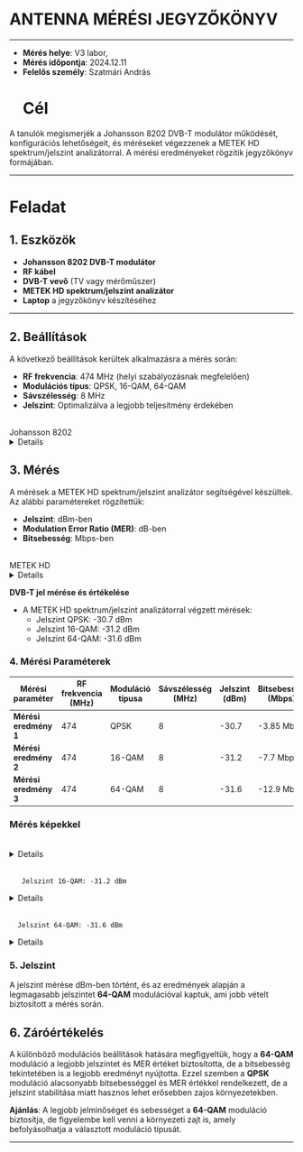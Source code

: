 # ANTENNA MÉRÉSI JEGYZŐKÖNYV

---

- **Mérés helye**: V3 labor,
- **Mérés időpontja**: 2024.12.11
- **Felelős személy**: Szatmári András
  # Cél
A tanulók megismerjék a Johansson 8202 DVB-T modulátor működését, konfigurációs lehetőségeit, és méréseket végezzenek a METEK HD spektrum/jelszint analizátorral. A mérési eredményeket rögzítik jegyzőkönyv formájában.

---

# Feladat

## 1. Eszközök
- **Johansson 8202 DVB-T modulátor**
- **RF kábel**
- **DVB-T vevő** (TV vagy mérőműszer)
- **METEK HD spektrum/jelszint analizátor**
- **Laptop** a jegyzőkönyv készítéséhez


---

## 2. Beállítások
A következő beállítások kerültek alkalmazásra a mérés során:
- **RF frekvencia**: 474 MHz (helyi szabályozásnak megfelelően)
- **Modulációs típus**: QPSK, 16-QAM, 64-QAM
- **Sávszélesség**: 8 MHz
- **Jelszint**: Optimalizálva a legjobb teljesítmény érdekében
<br>
 Johansson 8202
<details>
   <img src="https://raw.githubusercontent.com/1SzatmariAndras6/TAVKOZLES/refs/heads/main/JEGYZOKONYV/04.%20-%20Frekvencia%20vs.%20modul%C3%A1ci%C3%B3%20m%C3%A9r%C3%A9si%20feladat/johansson8202.png"/>
</details>

## 3. Mérés
A mérések a METEK HD spektrum/jelszint analizátor segítségével készültek. Az alábbi paramétereket rögzítettük:

- **Jelszint**: dBm-ben
- **Modulation Error Ratio (MER)**: dB-ben
- **Bitsebesség**: Mbps-ben
<br>
 METEK HD
<details>
   <img src="https://raw.githubusercontent.com/1SzatmariAndras6/TAVKOZLES/refs/heads/main/JEGYZOKONYV/04.%20-%20Frekvencia%20vs.%20modul%C3%A1ci%C3%B3%20m%C3%A9r%C3%A9si%20feladat/METEKHD.png"/>
</details>

**DVB-T jel mérése és értékelése**  
   - A METEK HD spektrum/jelszint analizátorral végzett mérések:  
     - Jelszint QPSK: -30.7 dBm  
     - Jelszint 16-QAM: -31.2 dBm  
     - Jelszint 64-QAM: -31.6 dBm
### 4. Mérési Paraméterek

|    Mérési paraméter   | RF frekvencia (MHz) | Moduláció típusa | Sávszélesség (MHz) | Jelszint (dBm) | Bitsebesség (Mbps) | MER érték (dB) |
|-----------------------|---------------------|------------------|--------------------|----------------|--------------------|----------------|
| **Mérési eredmény 1** | 474                 | QPSK             | 8                  | -30.7          | -3.85 Mbps         | -39.9 dB       |
| **Mérési eredmény 2** | 474                 | 16-QAM           | 8                  | -31.2          | -7.7 Mbps          | -35.5 dB       |
| **Mérési eredmény 3** | 474                 | 64-QAM           | 8                  | -31.6          | -12.9 Mbps         | -39.9 dB       |

### Mérés képekkel
<br>

<details>
   <img src="
</details>

       Jelszint QPSK: -30.7 dBm

       
<details>
   <img src="https://raw.githubusercontent.com/1SzatmariAndras6/TAVKOZLES/refs/heads/main/JEGYZOKONYV/04.%20-%20Frekvencia%20vs.%20modul%C3%A1ci%C3%B3%20m%C3%A9r%C3%A9si%20feladat/its_snapshot_0001.bmp"/>
   <img src="https://raw.githubusercontent.com/1SzatmariAndras6/TAVKOZLES/refs/heads/main/JEGYZOKONYV/04.%20-%20Frekvencia%20vs.%20modul%C3%A1ci%C3%B3%20m%C3%A9r%C3%A9si%20feladat/its_snapshot_0002.bmp"/>
</details>

<br>

       Jelszint 16-QAM: -31.2 dBm  

     
<details>
   <img src="https://raw.githubusercontent.com/1SzatmariAndras6/TAVKOZLES/refs/heads/main/JEGYZOKONYV/04.%20-%20Frekvencia%20vs.%20modul%C3%A1ci%C3%B3%20m%C3%A9r%C3%A9si%20feladat/its_snapshot_0006.bmp"/>
   <img src="https://raw.githubusercontent.com/1SzatmariAndras6/TAVKOZLES/refs/heads/main/JEGYZOKONYV/04.%20-%20Frekvencia%20vs.%20modul%C3%A1ci%C3%B3%20m%C3%A9r%C3%A9si%20feladat/its_snapshot_0005.bmp"/>
   <img src="https://raw.githubusercontent.com/1SzatmariAndras6/TAVKOZLES/refs/heads/main/JEGYZOKONYV/04.%20-%20Frekvencia%20vs.%20modul%C3%A1ci%C3%B3%20m%C3%A9r%C3%A9si%20feladat/its_snapshot_0004.bmp"/>
</details>

<br>

      Jelszint 64-QAM: -31.6 dBm  
     
<details>
   <img src="https://raw.githubusercontent.com/1SzatmariAndras6/TAVKOZLES/refs/heads/main/JEGYZOKONYV/04.%20-%20Frekvencia%20vs.%20modul%C3%A1ci%C3%B3%20m%C3%A9r%C3%A9si%20feladat/its_snapshot_0008.bmp"/>
   <img src="https://raw.githubusercontent.com/1SzatmariAndras6/TAVKOZLES/refs/heads/main/JEGYZOKONYV/04.%20-%20Frekvencia%20vs.%20modul%C3%A1ci%C3%B3%20m%C3%A9r%C3%A9si%20feladat/its_snapshot_0009.bmp"/>
   <img src="https://raw.githubusercontent.com/1SzatmariAndras6/TAVKOZLES/refs/heads/main/JEGYZOKONYV/04.%20-%20Frekvencia%20vs.%20modul%C3%A1ci%C3%B3%20m%C3%A9r%C3%A9si%20feladat/its_snapshot_0007.bmp"/>
</details>  

### 5. Jelszint
A jelszint mérése dBm-ben történt, és az eredmények alapján a legmagasabb jelszintet **64-QAM** modulációval kaptuk, ami jobb vételt biztosított a mérés során.


## 6. Záróértékelés
A különböző modulációs beállítások hatására megfigyeltük, hogy a **64-QAM** moduláció a legjobb jelszintet és MER értéket biztosította, de a bitsebesség tekintetében is a legjobb eredményt nyújtotta. Ezzel szemben a **QPSK** moduláció alacsonyabb bitsebességgel és MER értékkel rendelkezett, de a jelszint stabilitása miatt hasznos lehet erősebben zajos környezetekben.

**Ajánlás**: A legjobb jelminőséget és sebességet a **64-QAM** moduláció biztosítja, de figyelembe kell venni a környezeti zajt is, amely befolyásolhatja a választott moduláció típusát.

---
